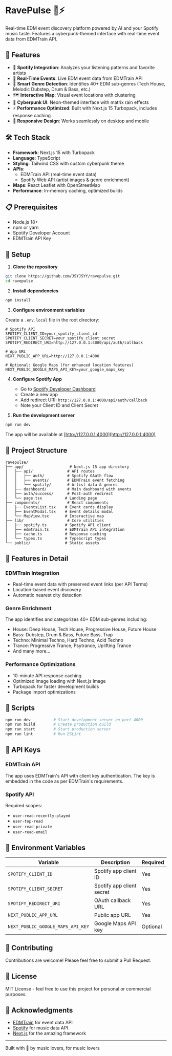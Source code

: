 # RavePulse 🎵⚡

Real-time EDM event discovery platform powered by AI and your Spotify music taste. Features a cyberpunk-themed interface with real-time event data from EDMTrain API.

## 🚀 Features

- 🎵 **Spotify Integration**: Analyzes your listening patterns and favorite artists
- 📍 **Real-Time Events**: Live EDM event data from EDMTrain API
- 🎯 **Smart Genre Detection**: Identifies 40+ EDM sub-genres (Tech House, Melodic Dubstep, Drum & Bass, etc.)
- 🗺️ **Interactive Map**: Visual event locations with clustering
- 🎨 **Cyberpunk UI**: Neon-themed interface with matrix rain effects
- ⚡ **Performance Optimized**: Built with Next.js 15 Turbopack, includes response caching
- 📱 **Responsive Design**: Works seamlessly on desktop and mobile

## 🛠️ Tech Stack

- **Framework**: Next.js 15 with Turbopack
- **Language**: TypeScript
- **Styling**: Tailwind CSS with custom cyberpunk theme
- **APIs**: 
  - EDMTrain API (real-time event data)
  - Spotify Web API (artist images & genre enrichment)
- **Maps**: React Leaflet with OpenStreetMap
- **Performance**: In-memory caching, optimized builds

## 📋 Prerequisites

- Node.js 18+ 
- npm or yarn
- Spotify Developer Account
- EDMTrain API Key

## 🔧 Setup

1. **Clone the repository**
```bash
git clone https://github.com/JSYJSYY/ravepulse.git
cd ravepulse
```

2. **Install dependencies**
```bash
npm install
```

3. **Configure environment variables**

Create a `.env.local` file in the root directory:

```env
# Spotify API
SPOTIFY_CLIENT_ID=your_spotify_client_id
SPOTIFY_CLIENT_SECRET=your_spotify_client_secret
SPOTIFY_REDIRECT_URI=http://127.0.0.1:4000/api/auth/callback

# App URL
NEXT_PUBLIC_APP_URL=http://127.0.0.1:4000

# Optional: Google Maps (for enhanced location features)
NEXT_PUBLIC_GOOGLE_MAPS_API_KEY=your_google_maps_key
```

4. **Configure Spotify App**
   - Go to [Spotify Developer Dashboard](https://developer.spotify.com/dashboard)
   - Create a new app
   - Add redirect URI: `http://127.0.0.1:4000/api/auth/callback`
   - Note your Client ID and Client Secret

5. **Run the development server**
```bash
npm run dev
```

The app will be available at [http://127.0.0.1:4000](http://127.0.0.1:4000)

## 📁 Project Structure

```
ravepulse/
├── app/                    # Next.js 15 app directory
│   ├── api/               # API routes
│   │   ├── auth/          # Spotify OAuth flow
│   │   ├── events/        # EDMTrain event fetching
│   │   └── spotify/       # Artist data & genres
│   ├── dashboard/         # Main dashboard with events
│   ├── auth/success/      # Post-auth redirect
│   └── page.tsx          # Landing page
├── components/            # React components
│   ├── EventsList.tsx    # Event cards display
│   ├── EventModal.tsx    # Event details modal
│   └── MapView.tsx       # Interactive map
├── lib/                   # Core utilities
│   ├── spotify.ts        # Spotify API client
│   ├── edmtrain.ts       # EDMTrain API integration
│   ├── cache.ts          # Response caching
│   └── types.ts          # TypeScript types
└── public/               # Static assets
```

## 🎨 Features in Detail

### EDMTrain Integration
- Real-time event data with preserved event links (per API Terms)
- Location-based event discovery
- Automatic nearest city detection

### Genre Enrichment
The app identifies and categorizes 40+ EDM sub-genres including:
- House: Deep House, Tech House, Progressive House, Future House
- Bass: Dubstep, Drum & Bass, Future Bass, Trap
- Techno: Minimal Techno, Hard Techno, Acid Techno
- Trance: Progressive Trance, Psytrance, Uplifting Trance
- And many more...

### Performance Optimizations
- 10-minute API response caching
- Optimized image loading with Next.js Image
- Turbopack for faster development builds
- Package import optimizations

## 🚀 Scripts

```bash
npm run dev          # Start development server on port 4000
npm run build        # Create production build
npm run start        # Start production server
npm run lint         # Run ESLint
```

## 🔐 API Keys

### EDMTrain API
The app uses EDMTrain's API with client key authentication. The key is embedded in the code as per EDMTrain's requirements.

### Spotify API
Required scopes:
- `user-read-recently-played`
- `user-top-read` 
- `user-read-private`
- `user-read-email`

## 📝 Environment Variables

| Variable | Description | Required |
|----------|-------------|----------|
| `SPOTIFY_CLIENT_ID` | Spotify app client ID | Yes |
| `SPOTIFY_CLIENT_SECRET` | Spotify app client secret | Yes |
| `SPOTIFY_REDIRECT_URI` | OAuth callback URL | Yes |
| `NEXT_PUBLIC_APP_URL` | Public app URL | Yes |
| `NEXT_PUBLIC_GOOGLE_MAPS_API_KEY` | Google Maps API key | Optional |

## 🤝 Contributing

Contributions are welcome! Please feel free to submit a Pull Request.

## 📄 License

MIT License - feel free to use this project for personal or commercial purposes.

## 🙏 Acknowledgments

- [EDMTrain](https://edmtrain.com) for event data API
- [Spotify](https://developer.spotify.com) for music data API
- [Next.js](https://nextjs.org) for the amazing framework

---

Built with 💜 by music lovers, for music lovers
